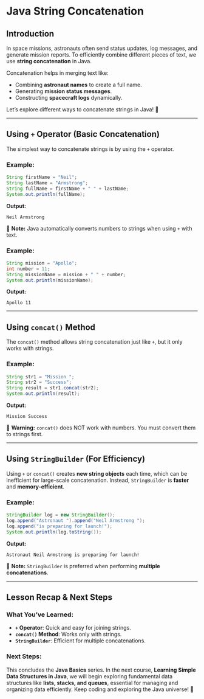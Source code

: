 # Java String Concatenation

## Introduction
In space missions, astronauts often send status updates, log messages, and generate mission reports. To efficiently combine different pieces of text, we use **string concatenation** in Java.

Concatenation helps in merging text like:
- Combining **astronaut names** to create a full name.
- Generating **mission status messages**.
- Constructing **spacecraft logs** dynamically.

Let’s explore different ways to concatenate strings in Java! 🚀

---

## Using `+` Operator (Basic Concatenation)
The simplest way to concatenate strings is by using the `+` operator.

### Example:
```java
String firstName = "Neil";
String lastName = "Armstrong";
String fullName = firstName + " " + lastName;
System.out.println(fullName);
```

**Output:**
```
Neil Armstrong
```

🔹 **Note:** Java automatically converts numbers to strings when using `+` with text.

### Example:
```java
String mission = "Apollo";
int number = 11;
String missionName = mission + " " + number;
System.out.println(missionName);
```

**Output:**
```
Apollo 11
```

---

## Using `concat()` Method
The `concat()` method allows string concatenation just like `+`, but it only works with strings.

### Example:
```java
String str1 = "Mission ";
String str2 = "Success";
String result = str1.concat(str2);
System.out.println(result);
```

**Output:**
```
Mission Success
```

🔹 **Warning:** `concat()` does NOT work with numbers. You must convert them to strings first.

---

## Using `StringBuilder` (For Efficiency)
Using `+` or `concat()` creates **new string objects** each time, which can be inefficient for large-scale concatenation. Instead, `StringBuilder` is **faster** and **memory-efficient**.

### Example:
```java
StringBuilder log = new StringBuilder();
log.append("Astronaut ").append("Neil Armstrong ");
log.append("is preparing for launch!");
System.out.println(log.toString());
```

**Output:**
```
Astronaut Neil Armstrong is preparing for launch!
```

🔹 **Note:** `StringBuilder` is preferred when performing **multiple concatenations**.

---

## Lesson Recap & Next Steps
### What You’ve Learned:
- **`+` Operator**: Quick and easy for joining strings.
- **`concat()` Method**: Works only with strings.
- **`StringBuilder`**: Efficient for multiple concatenations.

### Next Steps:
This concludes the **Java Basics** series.
In the next course, **Learning Simple Data Structures in Java**, we will begin exploring fundamental data structures like **lists, stacks, and queues**, essential for managing and organizing data efficiently. Keep coding and exploring the Java universe! 🚀

